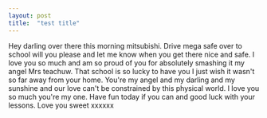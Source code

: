 ```yaml
---
layout: post
title:  "test title"
---
```

Hey darling over there this morning mitsubishi. Drive mega safe over to school will you please and let me know when you get there nice and safe. I love you so much and am so proud of you for absolutely smashing it my angel Mrs teachuw. That school is so lucky to have you I just wish it wasn't so far away from your home. You're my angel and my darling and my sunshine and our love can't be constrained by this physical world. I love you so much you're my one. Have fun today if you can and good luck with your lessons. Love you sweet xxxxxx
